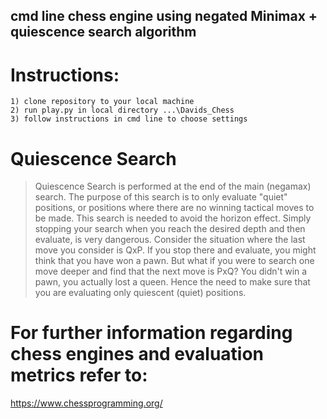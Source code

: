 ## cmd line chess engine using negated Minimax + quiescence search algorithm

# Instructions:
```
1) clone repository to your local machine
2) run play.py in local directory ...\Davids_Chess
3) follow instructions in cmd line to choose settings
```

# Quiescence Search
> Quiescence Search is performed at the end of the main (negamax) search. The purpose of this search is to only evaluate "quiet" positions, or positions where there are no winning tactical moves to be made. This search is needed to avoid the horizon effect. Simply stopping your search when you reach the desired depth and then evaluate, is very dangerous. Consider the situation where the last move you consider is QxP. If you stop there and evaluate, you might think that you have won a pawn. But what if you were to search one move deeper and find that the next move is PxQ? You didn't win a pawn, you actually lost a queen. Hence the need to make sure that you are evaluating only quiescent (quiet) positions.

# For further information regarding chess engines and evaluation metrics refer to:
https://www.chessprogramming.org/
